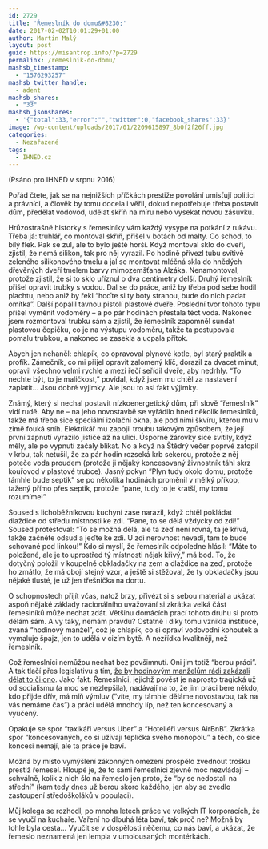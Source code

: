 ```yaml
---
id: 2729
title: 'Řemeslník do domu&#8230;'
date: 2017-02-02T10:01:29+01:00
author: Martin Malý
layout: post
guid: https://misantrop.info/?p=2729
permalink: /remeslnik-do-domu/
mashsb_timestamp:
  - "1576293257"
mashsb_twitter_handle:
  - adent
mashsb_shares:
  - "33"
mashsb_jsonshares:
  - '{"total":33,"error":"","twitter":0,"facebook_shares":33}'
image: /wp-content/uploads/2017/01/2209615897_8b0f2f26ff.jpg
categories:
  - Nezařazené
tags:
  - IHNED.cz
---
```

(Psáno pro IHNED v srpnu 2016)

<span style="font-weight: 400;">Pořád čtete, jak se na nejnižších příčkách prestiže povolání umisťují politici a právníci, a člověk by tomu docela i věřil, dokud nepotřebuje třeba postavit dům, předělat vodovod, udělat skříň na míru nebo vysekat novou zásuvku.</span>

<span style="font-weight: 400;">Hrůzostrašné historky s řemeslníky vám každý vysype na potkání z rukávu. Třeba já: truhlář, co montoval skříň, přišel v botách od malty. Co schod, to bílý flek. Pak se zul, ale to bylo ještě horší. Když montoval sklo do dveří, zjistil, že nemá silikon, tak pro něj vyrazil. Po hodině přivezl tubu svítivě zeleného silikonového tmelu a jal se montovat mléčná skla do hnědých dřevěných dveří tmelem barvy mimozemšťana Alzáka. Nenamontoval, protože zjistil, že si to sklo uříznul o dva centimetry delší. Druhý řemeslník přišel opravit trubky s vodou. Dal se do práce, aniž by třeba pod sebe hodil plachtu, nebo aniž by řekl “hoďte si ty boty stranou, bude do nich padat omítka”. Další popálil tavnou pistolí plastové dveře. Poslední tvor tohoto typu přišel vyměnit vodoměry &#8211; a po pár hodinách přestala téct voda. Nakonec jsem rozmontoval trubku sám a zjistil, že řemeslník zapomněl sundat plastovou čepičku, co je na výstupu vodoměru, takže ta postupovala pomalu trubkou, a nakonec se zasekla a ucpala přítok.</span>

<span style="font-weight: 400;">Abych jen nehaněl: chlapík, co opravoval plynové kotle, byl starý praktik a profík. Zámečník, co mi přijel opravit zalomený klíč, dorazil za dvacet minut, opravil všechno velmi rychle a mezi řečí seřídil dveře, aby nedrhly. “To nechte být, to je maličkost,” povídal, když jsem mu chtěl za nastavení zaplatit… Jsou dobré výjimky. Ale jsou to asi fakt výjimky.</span>

<span style="font-weight: 400;">Známý, který si nechal postavit nízkoenergetický dům, při slově “řemeslník” vidí rudě. Aby ne &#8211; na jeho novostavbě se vyřádilo hned několik řemeslníků, takže má třeba sice speciální izolační okna, ale pod nimi škvíru, kterou mu v zimě fouká sníh. Elektrikář mu zapojil troubu takovým způsobem, že její první zapnutí vyrazilo jističe až na ulici. Úsporné žárovky sice svítily, když měly, ale po vypnutí začaly blikat. No a když na Štědrý večer poprvé zatopil v krbu, tak netušil, že za pár hodin rozseká krb sekerou, protože z něj poteče voda proudem (protože ji nějaký koncesovaný živnostník táhl skrz kouřovod v plastové trubce). Jasný pokyn “Plyn tudy okolo domu, protože támhle bude septik” se po několika hodinách proměnil v mělký příkop, tažený přímo přes septik, protože “pane, tudy to je kratší, my tomu rozumíme!” </span>

<span style="font-weight: 400;">Soused s lichoběžníkovou kuchyní zase narazil, když chtěl pokládat dlaždice od středu místnosti ke zdi. “Pane, to se dělá vždycky od zdi!” Soused protestoval: “To se možná dělá, ale ta zeď není rovná, ta je křivá, takže začněte odsud a jeďte ke zdi. U zdi nerovnost nevadí, tam to bude schované pod linkou!” Kdo si myslí, že řemeslník odpoledne hlásil: “Máte to položené, ale je to uprostřed tý místnosti nějak křivý,” má bod. To, že dotyčný položil v koupelně obkladačky na zem a dlaždice na zeď, protože ho zmátlo, že má obojí stejný vzor, a ještě si stěžoval, že ty obkladačky jsou nějaké tlusté, je už jen třešnička na dortu.</span>

<span style="font-weight: 400;">O schopnostech přijít včas, natož brzy, přivézt si s sebou materiál a ukázat aspoň nějaké základy racionálního uvažování si zkrátka velká část řemeslníků může nechat zdát. Většinu domácích prací tohoto druhu si proto dělám sám. A vy taky, nemám pravdu? Ostatně i díky tomu vznikla instituce, zvaná “hodinový manžel”, což je chlapík, co si opraví vodovodní kohoutek a vymaluje špajz, jen to udělá v cizím bytě. A nezřídka kvalitněji, než řemeslník.</span>

<span style="font-weight: 400;">Což řemeslníci nemůžou nechat bez povšimnutí. Oni jim totiž “berou práci”. A tak tlačí přes legislativu s tím, <a href="https://www.rozhlas.cz/zpravy/politika/_zprava/valka-remeslniku-hodinovi-manzele-nam-berou-praci-at-smi-jen-sekat-travu-navrhuji-zivnostnici--1636502">že by hodinovým manželům rádi zakázali dělat to či ono</a></span><span style="font-weight: 400;">. Jako fakt. Řemeslníci, jejichž pověst je naprosto tragická už od socialismu (a moc se nezlepšila), nadávají na to, že jim práci bere někdo, kdo přijde dřív, má míň výmluv (“víte, my támhle děláme novostavbu, tak na vás nemáme čas”) a práci udělá mnohdy líp, než ten koncesovaný a vyučený.</span>

<span style="font-weight: 400;">Opakuje se spor “taxikáři versus Uber” a “Hoteliéři versus AirBnB”. Zkrátka spor “koncesovaných, co si užívají teplíčka svého monopolu” a těch, co sice koncesi nemají, ale ta práce je baví.</span>

<span style="font-weight: 400;">Možná by místo vymýšlení zákonných omezení prospělo zvednout trošku prestiž řemesel. Hloupé je, že to sami řemeslníci zjevně moc nezvládají &#8211; schválně, kolik z nich šlo na řemeslo jen proto, že “by se nedostali na střední” (kam tedy dnes už berou skoro každého, jen aby se zvedlo zastoupení středoškoláků v populaci).</span>

<span style="font-weight: 400;">Můj kolega se rozhodl, po mnoha letech práce ve velkých IT korporacích, že se vyučí na kuchaře. Vaření ho dlouhá léta baví, tak proč ne? Možná by tohle byla cesta… Vyučit se v dospělosti něčemu, co nás baví, a ukázat, že řemeslo neznamená jen lempla v umolousaných montérkách.</span>
